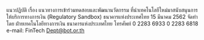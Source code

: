 แนวปฏิบัติ
เรื่อง แนวทางการเข้าร่วมทดสอบและพัฒนานวัตกรรม
ที่นำเทคโนโลยีใหม่มาสนับสนุนการให้บริการทางการเงิน (Regulatory Sandbox)
ธนาคารแห่งประเทศไทย
15 มีนาคม 2562
จัดทําโดย
ฝ่ายเทคโนโลยีทางการเงิน
ธนาคารแห่งประเทศไทย
โทรศัพท์ 0 2283 6933
0 2283 6818
e-mail: FinTech Dept@bot.or.th
